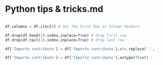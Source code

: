 # Python tips & tricks.md

```Python

df.columns = df.iloc[0] # Set the First Row as Column Headers

```

```Python
df.drop(df.head(1).index,inplace=True) # drop first row
df.drop(df.tail(1).index,inplace=True) # drop last row

```

```Python
df['Importo contributo'] = df['Importo contributo'].str.replace('.', '').str.replace(',', '.').str.replace('€', '')
```

```Python
df['Importo contributo'] = df['Importo contributo'].astype(float)


```

